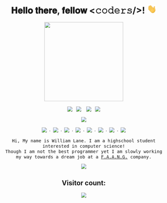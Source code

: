 <div>
<h1 align="center"> 𝐇𝐞𝐥𝐥𝐨 𝐭𝐡𝐞𝐫𝐞, 𝐟𝐞𝐥𝐥𝐨𝐰 <𝚌𝚘𝚍𝚎𝚛𝚜/>! <img src="https://raw.githubusercontent.com/ABSphreak/ABSphreak/master/gifs/Hi.gif" width="30px"></h1>

<p align="center">
<a href="willdoescode"><img src="https://raw.githubusercontent.com/willdoescode/willdoescode/master/willdoescode.JPG" width="250" height="250"></a>
</p>



<p align="center">
<a href="https://www.reddit.com/user/csgobobster"><img src="https://cdn.jsdelivr.net/npm/simple-icons@v3/icons/reddit.svg" width="22"/></a> &nbsp;
<a href="https://twitter.com/willdoescode"><img src="https://user-images.githubusercontent.com/25087769/87172407-de83e180-c2dc-11ea-9479-a894758266c3.png"/></a> &nbsp;&nbsp;
<a href="mailto:williamlane923@gmail.com"><img src="https://user-images.githubusercontent.com/25087769/87174308-a4680f00-c2df-11ea-90b0-5fa1fa76d2f1.png"/></a> &nbsp
<a href="https://instagram.com/willdoescode"><img src="https://cdn.jsdelivr.net/npm/simple-icons@v3/icons/instagram.svg" width="22"></a>
<br>
</p>

<p align="center">
<a href="https://paypal.me/williamdlane"><img src="https://img.shields.io/badge/paypal-donate-success.svg?style=for-the-badge"></a>
<br>
</p>

<p align="center">
<a href="https://www.javascript.com/"><img src="https://img.shields.io/badge/-JavaScript-black?style=flat-square&logo=javascript"></a> &nbsp;&middot;&nbsp;
<a href="https://nodejs.org/en/"><img src="https://img.shields.io/badge/-Nodejs-black?style=flat-square&logo=Node.js"></a> &nbsp;&middot;&nbsp;
<a href="https://www.python.org/"><img src="https://img.shields.io/badge/-Python-black?style=flat-square&logo=Python"></a> &nbsp;&middot;&nbsp;
<a href="https://www.java.com/en/"><img src="https://img.shields.io/badge/-java-E34A86?style=flat-square&logo=java"></a> &nbsp;&middot;&nbsp;
<a href="willdoescode"><img src="https://img.shields.io/badge/-HTML5-E34F26?style=flat-square&logo=html5&logoColor=white"></a> &nbsp;&middot;&nbsp;
<a href="https://git-scm.com/"><img src="https://img.shields.io/badge/-Git-black?style=flat-square&logo=git"></a> &nbsp;&middot;&nbsp;
<a href="https://github.com/"><img src="https://img.shields.io/badge/-GitHub-181717?style=flat-square&logo=github"></a> &nbsp;&middot;&nbsp;
<a href="https://www.apple.com/macos/catalina/"><img src="https://img.shields.io/badge/OS-macOS-informational?style=flat-square&logo=apple&logoColor=white"></a>
</p>

<p align="center"> <samp>Hi, My name is William Lane. I am a highschool student interested in computer science!<br/>Though I am not the best programmer yet I am slowly working my way towards a dream job at a <a href="https://raw.githubusercontent.com/willdoescode/willdoescode/master/what.txt" target="_blank">F.A.A.N.G.</a> company.</samp> 
<br>


<p align="center"><img src="https://github-readme-stats.vercel.app/api?username=willdoescode&show_icons=true&hide_border=false&line_height=20&title_color=ea4aed&icon_color=1b93c9&show_owner=true"></p>


<h2 align="center">Visitor count: </h2>

<p align="center"> 
  <img src="https://profile-counter.glitch.me/willdoescode/count.svg" />
</p>
</div>
